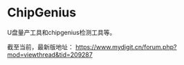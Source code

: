 # ChipGenius
U盘量产工具和chipgenius检测工具等。

截至当前，最新版地址：
https://www.mydigit.cn/forum.php?mod=viewthread&tid=209287